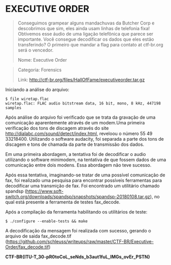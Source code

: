 # EXECUTIVE ORDER

> Conseguimos grampear alguns mandachuvas da Butcher Corp e descobrimos que sim, eles ainda usam linhas de telefonia fixa! Obtivemos esse áudio de uma ligação telefônica que parece ser importante. Você consegue decodificar os dados que eles estão transferindo?
> O primeiro que mandar a flag para contato at ctf-br.org será o vencedor.
>
> Nome: Executive Order

>
> Categoria: Forensics
>
> Link: http://ctf-br.org/files/HallOfFame/executiveorder.tar.gz


Iniciando a análise do arquivo:
```shell
$ file wiretap.flac
wiretap.flac: FLAC audio bitstream data, 16 bit, mono, 8 kHz, 447198 samples
```

Após análise do arquivo foi verificado que se trata da gravação de uma comunicação aparentemente através de um modem.Uma primeira verificação dos tons de discagem através do site http://dialabc.com/sound/detect/index.html, reveloou  o número 55 49 33218400. 
Utilizando o software audacity, foi separada a parte dos tons de discagem e tons de chamada da parte de transmissão dos dados. 

Em uma primeira abordagem, a tentativa foi de decodificar o audio utilizando o software minimodem, na tentativa de que fossem dados de uma comunicação entre dois modens. Essa abordagem não teve sucesso. 

Após essa tentativa, imaginando-se tratar de uma possível comunicação de fax, foi realizado uma pesquisa para encontrar possíveis ferramentas para decodificar uma transmição de fax.
Foi encontrado um utilitário chamado spandsp (https://www.soft-switch.org/downloads/spandsp/snapshots/spandsp-20180108.tar.gz), no qual está presente a ferramenta de testes fax_decode.

Após a compilação da ferramenta habilitando os utilitários de teste:

```shell
$ ./configure --enable-tests && make 
```
A decodificação da mensagem foi realizada com sucesso, gerando o arquivo de saida fax_decode.tif (https://github.com/schleuss/writeups/raw/master/CTF-BR/Executive-Order/fax_decode.tif)


**CTF-BR{ITU-T_30-pR0toCoL_seNds_b3aut1fuL_IMGs_ovEr_PSTN}**
